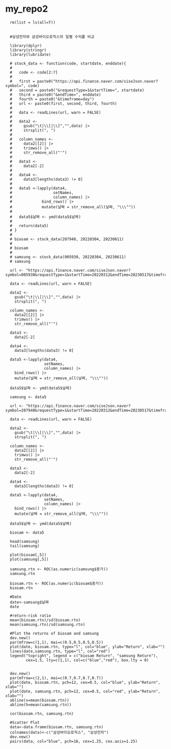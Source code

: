 # my_repo2

      rm(list = ls(all=T))


      #삼성전자와 삼성바이오로직스의 일별 수익률 비교

      library(dplyr)
      library(stringr)
      library(lubridate)

      # stock_data <- function(code, startdate, enddate){
      #   
      #   code <- code[2:7]
      # 
      #   first = paste0("https://api.finance.naver.com/siseJson.naver?symbol=", code) 
      #   second = paste0("&requestType=1&startTime=", startdate)
      #   third = paste0("&endTime=", enddate)
      #   fourth = paste0("&timeframe=day")
      #   url <- paste0(first, second, third, fourth)
      #   
      #   data <- readLines(url, warn = FALSE)
      #   
      #   data2 <- 
      #     gsub("\t|\\[|\\]","",data) |> 
      #     strsplit(", ")
      #   
      #   column_names <- 
      #     data2[[2]] |> 
      #     trimws() |> 
      #     str_remove_all("'")
      #   
      #   data3 <- 
      #     data2[-2]
      #   
      #   data4 <- 
      #     data3[lengths(data3) != 0]
      #   
      #   data5 <-lapply(data4,
      #                  setNames,
      #                  column_names) |> 
      #             bind_rows() |> 
      #             mutate(날짜 = str_remove_all(날짜, "\\\""))
      #   
      #   data5$날짜 <- ymd(data5$날짜)
      #   
      #   return(data5)
      # }
      # 
      # biosam <- stock_data(207940, 20220304, 20230611)
      # 
      # biosam
      # 
      # samsung <- stock_data(005930, 20220304, 20230611)
      # samsung

      url <- "https://api.finance.naver.com/siseJson.naver?symbol=005930&requestType=1&startTime=20220312&endTime=20230517&timeframe=day"

      data <- readLines(url, warn = FALSE)

      data2 <- 
        gsub("\t|\\[|\\]","",data) |> 
        strsplit(", ")

      column_names <- 
        data2[[2]] |> 
        trimws() |> 
        str_remove_all("'")

      data3 <- 
        data2[-2]

      data4 <- 
        data3[lengths(data3) != 0]

      data5 <-lapply(data4,
                     setNames,
                     column_names) |> 
        bind_rows() |> 
        mutate(날짜 = str_remove_all(날짜, "\\\""))

      data5$날짜 <- ymd(data5$날짜)

      samsung <- data5

      url <- "https://api.finance.naver.com/siseJson.naver?symbol=207940&requestType=1&startTime=20220312&endTime=20230517&timeframe=day"

      data <- readLines(url, warn = FALSE)

      data2 <- 
        gsub("\t|\\[|\\]","",data) |> 
        strsplit(", ")

      column_names <- 
        data2[[2]] |> 
        trimws() |> 
        str_remove_all("'")

      data3 <- 
        data2[-2]

      data4 <- 
        data3[lengths(data3) != 0]

      data5 <-lapply(data4,
                     setNames,
                     column_names) |> 
        bind_rows() |> 
        mutate(날짜 = str_remove_all(날짜, "\\\""))

      data5$날짜 <- ymd(data5$날짜)

      biosam <- data5

      head(samsung)
      tail(samsung)

      plot(biosam[,5])
      plot(samsung[,5])

      samsung.rtn <- ROC(as.numeric(samsung$종가))
      samsung.rtn

      biosam.rtn <- ROC(as.numeric(biosam$종가))
      biosam.rtn

      #Date
      date<-samsung$날짜
      date

      #return-risk ratio
      mean(biosam.rtn)/sd(biosam.rtn)
      mean(samsung.rtn)/sd(samsung.rtn)

      #Plot the returns of biosam and samsung
      dev.new()
      par(mfrow=c(1,1), mai=c(0.5,0.5,0.5,0.5))
      plot(date, biosam.rtn, type="l", col="blue", ylab="Return", xlab="")
      lines(date,samsung.rtn, type="l", col="red")
      legend("topright", legend = c("biosam Return", "samsung Return"), 
             cex=1.5, lty=c(1,1), col=c("blue","red"), box.lty = 0)


      dev.new()
      par(mfrow=c(2,1), mai=c(0.7,0.7,0.7,0.7))
      plot(date, biosam.rtn, pch=12, cex=0.5, col="blue", ylab="Return", xlab="")
      plot(date, samsung.rtn, pch=12, cex=0.5, col="red", ylab="Return", xlab="")
      abline(v=mean(biosam.rtn))
      abline(h=mean(samsung.rtn))

      cor(biosam.rtn, samsung.rtn)

      #Scatter Plot
      data<-data.frame(biosam.rtn, samsung.rtn)
      colnames(data)<-c("삼성바이오로직스", "삼성전자")
      dev.new()
      pairs(data, col="blue", pch=16, cex=1.25, cex.axis=1.25)


